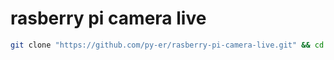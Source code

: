 # rasberry pi camera live
 
 ```bash
git clone "https://github.com/py-er/rasberry-pi-camera-live.git" && cd rasberry-pi-camera-live && chmod +x install.sh && ./insatll.sh && cd -
 ```